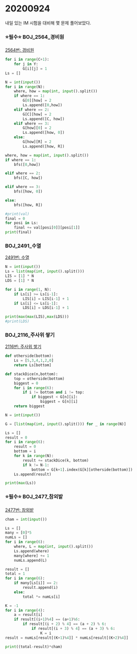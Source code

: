 # 20200924

내일 있는 IM 시험을 대비해 몇 문제 풀어보았다.

### ⭐️필수⭐️ BOJ_2564_경비원

[2564번: 경비원](https://www.acmicpc.net/problem/2564)

```python
for i in range(C+1):
    for j in Y:
        G[i][j] = 1
Ls = []

N = int(input())
for i in range(N):
    where, how = map(int, input().split())
    if where == 1:
        G[0][how] = 2
        Ls.append([0,how])
    elif where == 2:
        G[C][how] = 2
        Ls.append([C, how])
    elif where == 3:
        G[how][0] = 2
        Ls.append([how, 0])
    else:
        G[how][R] = 2
        Ls.append([how, R])

where, how = map(int, input().split())
if where == 1:
    bfs([0,how])

elif where == 2:
    bfs([C, how])

elif where == 3:
    bfs([how, 0])

else:
    bfs([how, R])

#print(val)
final = 0
for posi in Ls:
    final += val[posi[0]][posi[1]]
print(final)
```

### BOJ_2491_수열

[2491번: 수열](https://www.acmicpc.net/problem/2491)

```python
N = int(input())
Ls = list(map(int, input().split()))
LIS = [1] * N
LDS = [1] * N

for i in range(1, N):
    if Ls[i] >= Ls[i-1]:
        LIS[i] = LIS[i-1] + 1
    if Ls[i] <= Ls[i-1]:
        LDS[i] = LDS[i-1] + 1

print(max(max(LIS),max(LDS)))
#print(LDS)
```

### BOJ_2116_주사위 쌓기

[2116번: 주사위 쌓기](https://www.acmicpc.net/problem/2116)

```python
def otherside(bottom):
    Ls = [5,3,4,1,2,0]
    return Ls[bottom]

def stackDice(n,bottom):
    top = otherside(bottom)
    biggest = 0
    for i in range(6):
        if i != bottom and i != top:
            if biggest < G[n][i]:
                biggest = G[n][i]
    return biggest

N = int(input())

G = [list(map(int, input().split())) for _ in range(N)]

Ls = []
result = 0
for i in range(6):
    result = 0
    bottom = i
    for k in range(N):
        result += stackDice(k, bottom)
        if k != N-1:
            bottom = G[k+1].index(G[k][otherside(bottom)])
    Ls.append(result)

print(max(Ls))
```

### ⭐️필수⭐️ BOJ_2477_참외밭

[2477번: 참외밭](https://www.acmicpc.net/problem/2477)

```python
cham = int(input())

Ls = []
many = [0]*5
numLs = []
for i in range(6):
    where, L = map(int, input().split())
    Ls.append(where)
    many[where] += 1
    numLs.append(L)

result = []
total = 1
for i in range(6):
    if many[Ls[i]] == 2:
        result.append(i)
    else:
        total *= numLs[i]

K = -1
for i in range(4):
    a = result[i]
    if result[(i+1)%4] == (a+1)%6:
        if result[(i + 2) % 4] == (a + 2) % 6:
            if result[(i + 3) % 4] == (a + 3) % 6:
                K = i
result = numLs[result[(K+1)%4]] * numLs[result[(K+2)%4]]

print((total-result)*cham)
```